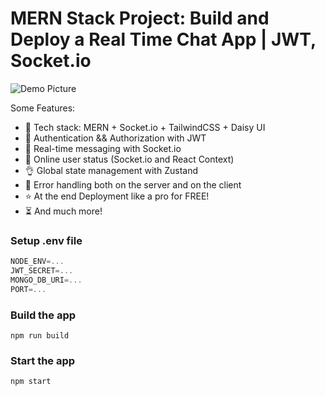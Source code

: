 # MERN Stack Project: Build and Deploy a Real Time Chat App | JWT, Socket.io

![Demo Picture](http://res.cloudinary.com/dakddv1pm/image/upload/v1731747476/posts/qaa44xz03sapc3xboe7b.png)

Some Features:

-   🌟 Tech stack: MERN + Socket.io + TailwindCSS + Daisy UI
-   🎃 Authentication && Authorization with JWT
-   👾 Real-time messaging with Socket.io
-   🚀 Online user status (Socket.io and React Context)
-   👌 Global state management with Zustand
-   🐞 Error handling both on the server and on the client
-   ⭐ At the end Deployment like a pro for FREE!
-   ⏳ And much more!

### Setup .env file

```js
NODE_ENV=...
JWT_SECRET=...
MONGO_DB_URI=...
PORT=...
```

### Build the app

```shell
npm run build
```

### Start the app

```shell
npm start
```
